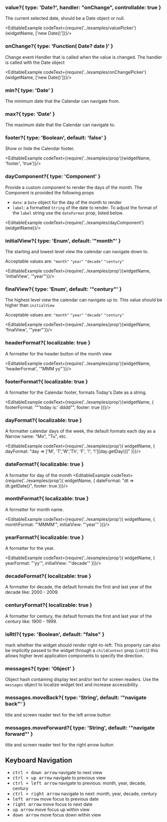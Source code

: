 ### value?{ type: 'Date?', handler: "onChange", controllable: true }

The current selected date, should be a Date object or null.

<EditableExample codeText={require('../examples/valuePicker')(widgetName, ['new Date()'])}/>

### onChange?{ type: 'Function( Date? date )' }

Change event Handler that is called when the value is changed. The handler is called with the Date object

<EditableExample codeText={require('../examples/onChangePicker')(widgetName, ['new Date()'])}/>

### min?{ type: 'Date' }

The minimum date that the Calendar can navigate from.


### max?{ type: 'Date' }

The maximum date that the Calendar can navigate to.

### footer?{ type: 'Boolean', default: 'false' }

Show or hide the Calendar footer.

<EditableExample codeText={require('../examples/prop')(widgetName, 'footer', 'true')}/>

### dayComponent?{ type: 'Component' }

Provide a custom component to render the days of the month. The Component is provided the following props

- `date`: a `Date` object for the day of the month to render
- `label`: a formatted `String` of the date to render. To adjust the format of the `label` string use the `dateFormat` prop, listed below.

<EditableExample codeText={require('../examples/dayComponent')(widgetName)}/>

### initialView?{ type: 'Enum', default: '"month"' }

The starting and lowest level view the calendar can navigate down to.

Acceptable values are:
`"month"` `"year"` `"decade"` `"century"`

<EditableExample codeText={require('../examples/prop')(widgetName, 'initialView', '"year"')}/>

### finalView?{ type: 'Enum', default: '"century"' }

The highest level view the calendar can navigate up to. This value should be higher
than `initialView`

Acceptable values are: `"month"` `"year"` `"decade"` `"century"`

<EditableExample codeText={require('../examples/prop')(widgetName, 'finalView', '"year"')}/>

### headerFormat?{ localizable: true }

A formatter for the header button of the month view

<EditableExample codeText={require('../examples/prop')(widgetName, 'headerFormat', '"MMM yy"')}/>

### footerFormat?{ localizable: true }

A formatter for the Calendar footer, formats Today's Date as a string.

<EditableExample codeText={require('../examples/prop')(widgetName, { footerFormat: "\"'today is:' dddd\"", footer: true })}/>

### dayFormat?{ localizable: true }

A formatter calendar days of the week, the default formats each day as a Narrow name: "Mo", "Tu", etc.

<EditableExample codeText={require('../examples/prop')(
widgetName, { dayFormat: "day => ['M', 'T','W','Th', 'F', '!', '!'][day.getDay()]" })}/>

### dateFormat?{ localizable: true }

A formatter for day of the month
<EditableExample codeText={require('../examples/prop')(
  widgetName, { dateFormat: "dt => dt.getDate()", footer: true })}/>

### monthFormat?{ localizable: true }

A formatter for month name.

<EditableExample codeText={require('../examples/prop')(
widgetName, { monthFormat: "'MMMM'", initialView: "'year'" })}/>

### yearFormat?{ localizable: true }

A formatter for the year.

<EditableExample codeText={require('../examples/prop')(
widgetName, { yearFormat: "'yy'", initialView: "'decade'" })}/>

### decadeFormat?{ localizable: true }

A formatter for decade, the default formats the first and last year of the decade like: 2000 - 2009.

### centuryFormat?{ localizable: true }

A formatter for century, the default formats the first and last year of the century like: 1900 - 1999.


### isRtl?{ type: 'Boolean', default: "false" }

mark whether the widget should render right-to-left. This property can also be implicitly passed to the widget through
a `childContext` prop (`isRtl`) this allows higher level application components to specify the direction.


### messages?{ type: 'Object' }

Object hash containing display text and/or text for screen readers. Use the `messages` object to
localize widget text and increase accessibility.


### messages.moveBack?{ type: 'String', default: '"navigate back"' }

title and screen reader text for the left arrow button


### messages.moveForward?{ type: 'String', default: '"navigate forward"' }

title and screen reader text for the right arrow button

## Keyboard Navigation

- <kbd>ctrl + down arrow</kbd> navigate to next view
- <kbd>ctrl + up arrow</kbd> navigate to previous view
- <kbd>ctrl + left arrow</kbd> navigate to previous: month, year, decade, century
- <kbd>ctrl + right arrow</kbd> navigate to next: month, year, decade, century
- <kbd>left arrow</kbd> move focus to previous date
- <kbd>right arrow</kbd> move focus to next date
- <kbd>up arrow</kbd> move focus up within view
- <kbd>down arrow</kbd> move focus down within view
